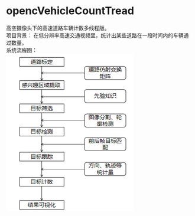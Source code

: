 # opencVehicleCountTread
高空摄像头下的高速道路车辆计数多线程版。  
项目背景：
在低分辨率高速交通视频里，统计出某些道路在一段时间内的车辆通过数量。  
系统流程图：  
![Image text](https://github.com/nmxnql/opencVehicleCountThread/blob/master/imgs/%E6%B5%81%E7%A8%8B%E5%9B%BE.png)  


